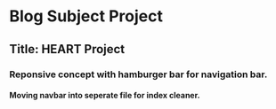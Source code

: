  # Blog Subject Project
 ## Title: HEART Project
### Reponsive concept with hamburger bar for navigation bar.
#### Moving navbar into seperate file for index cleaner.

